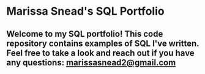 # Marissa Snead's SQL Portfolio

## Welcome to my SQL portfolio! This code repository contains examples of SQL I've written. Feel free to take a look and reach out if you have any questions: marissasnead2@gmail.com
